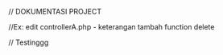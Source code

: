 // DOKUMENTASI PROJECT

//Ex: edit controllerA.php - keterangan tambah function delete

// Testinggg
